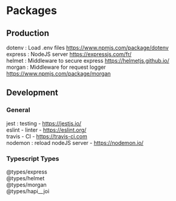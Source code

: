 # Packages
## Production
dotenv : Load .env files https://www.npmjs.com/package/dotenv  
express : NodeJS server https://expressjs.com/fr/  
helmet : Middleware to secure express https://helmetjs.github.io/  
morgan : Middleware for request logger https://www.npmjs.com/package/morgan  

## Development
### General 
jest : testing - https://jestjs.io/  
eslint - linter - https://eslint.org/  
travis - CI - https://travis-ci.com  
nodemon : reload nodeJS server - https://nodemon.io/  

### Typescript Types
@types/express  
@types/helmet  
@types/morgan  
@types/hapi__joi  